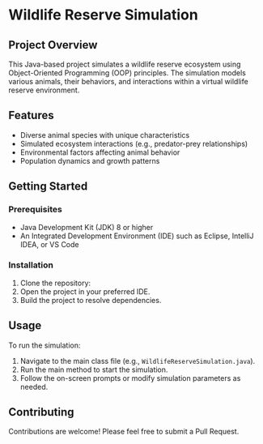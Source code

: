 # Wildlife Reserve Simulation

## Project Overview

This Java-based project simulates a wildlife reserve ecosystem using Object-Oriented Programming (OOP) principles. The simulation models various animals, their behaviors, and interactions within a virtual wildlife reserve environment.

## Features

- Diverse animal species with unique characteristics
- Simulated ecosystem interactions (e.g., predator-prey relationships)
- Environmental factors affecting animal behavior
- Population dynamics and growth patterns

## Getting Started

### Prerequisites

- Java Development Kit (JDK) 8 or higher
- An Integrated Development Environment (IDE) such as Eclipse, IntelliJ IDEA, or VS Code

### Installation

1. Clone the repository:
2. Open the project in your preferred IDE.
3. Build the project to resolve dependencies.

## Usage

To run the simulation:

1. Navigate to the main class file (e.g., `WildlifeReserveSimulation.java`).
2. Run the main method to start the simulation.
3. Follow the on-screen prompts or modify simulation parameters as needed.


## Contributing

Contributions are welcome! Please feel free to submit a Pull Request.